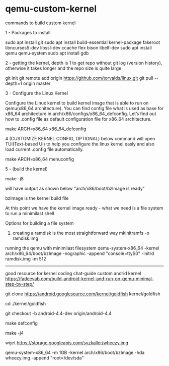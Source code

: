 # qemu-custom-kernel
commands to build custom kernel


1 - Packages to install

sudo apt install git
sudo apt install build-essential kernel-package fakeroot libncurses5-dev libssl-dev ccache flex bison libelf-dev
sudo apt install qemu qemu-system
sudo apt install gdb

2 - getting the kernel, depth is 1 to get repo without git log (version history), otherwise it takes longer and the repo size is quite large

git init
git remote add origin https://github.com/torvalds/linux.git
git pull --depth=1 origin master

3 - Configure the Linux Kernel

Configure the Linux kernel to build kernel image that is able to run on qemu(x86_64 architecture). You can find config file what is used as base for x86_64 architecture in arch/x86/configs/x86_64_defconfig. Let’s find out how to .config file as default configuration file for x86_64 architecture.

make ARCH=x86_64 x86_64_defconfig   

4 (CUSTOMIZE KERNEL CONFIG, OPTIONAL) below command will open TUI(Text-based UI) to help you configure the linux kernel easly and also load current .config file automatically.

make ARCH=x86_64 menuconfig

5 - (build the kernel)

make -j8

will have output as shown below
"arch/x86/boot/bzImage is ready"

bzImage is the kernel build file

At this point we have the kernel image ready -  what we need is a file system to run a minimilast shell

Options for building a file system
1) creating a ramdisk is the most straightforward way
mkinitramfs -o ramdisk.img 

running the qemu with minimilast filesystem
qemu-system-x86_64 -kernel arch/x86_64/boot/bzImage -nographic -append "console=ttyS0" -initrd ramdisk.img -m 512

-------------------
good resource for kernel coding chat-guide
custom andrid kernel 
https://fadeevab.com/build-android-kernel-and-run-on-qemu-minimal-step-by-step/

git clone https://android.googlesource.com/kernel/goldfish kernel/goldfish

cd ./kernel/goldfish

git checkout -b android-4.4-dev origin/android-4.4

make defconfig

make -j4

wget https://storage.googleapis.com/syzkaller/wheezy.img

qemu-system-x86_64 -m 1GB -kernel arch/x86/boot/bzImage -hda wheezy.img -append "root=/dev/sda"

